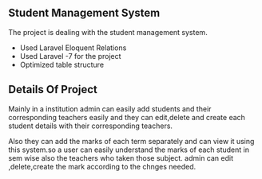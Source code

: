 
##  Student Management System

The project is dealing with the student management system.

- Used Laravel Eloquent Relations
- Used Laravel -7 for the project
- Optimized table structure


## Details Of Project

Mainly in a institution admin can easily add students and their corresponding teachers easily and they can edit,delete and create each student details with their corresponding teachers.

Also they can add the marks of each term separately and can view it using this system.so a user can easily understand the marks of each student in sem wise also the teachers who taken those subject. admin can edit ,delete,create the mark according to the chnges needed. 


